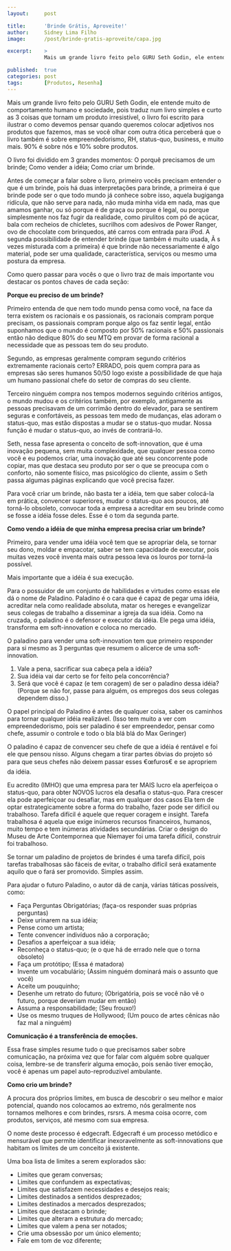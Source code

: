 ```yaml
---
layout:     post

title:      'Brinde Grátis, Aproveite!'
author:     Sidney Lima Filho
image:      /post/brinde-gratis-aproveite/capa.jpg

excerpt:    > 
            Mais um grande livro feito pelo GURU Seth Godin, ele entende muito de comportamento humano e sociedade, pois traduz num livro simples e curto as 3 coisas que tornam um produto irresistível, o livro foi escrito para ilustrar o como devemos pensar quando queremos colocar adjetivos nos produtos que fazemos, mas se você olhar com outra ótica perceberá que o livro também é sobre empreendedorismo, RH, status-quo, business, e muito mais. 90% é sobre nós e 10% sobre produtos.

published:  true
categories: post
tags:       [Produtos, Resenha]
---
```


Mais um grande livro feito pelo GURU Seth Godin, ele entende muito de comportamento humano e sociedade, pois traduz num livro simples e curto as 3 coisas que tornam um produto irresistível, o livro foi escrito para ilustrar o como devemos pensar quando queremos colocar adjetivos nos produtos que fazemos, mas se você olhar com outra ótica perceberá que o livro também é sobre empreendedorismo, RH, status-quo, business, e muito mais. 90% é sobre nós e 10% sobre produtos.

O livro foi dividido em 3 grandes momentos: O porquê precisamos de um brinde; Como vender a idéia; Como criar um brinde.

Antes de começar a falar sobre o livro, primeiro vocês precisam entender o que é um brinde, pois há duas interpretações para brinde, a primeira é que brinde pode ser o que todo mundo já conhece sobre isso, aquela bugiganga ridícula, que não serve para nada, não muda minha vida em nada, mas que amamos ganhar, ou só porque é de graça ou porque é legal, ou porque simplesmente nos faz fugir da realidade, como pirulitos com pó de açúcar, bala com recheios de chicletes, sucrilhos com adesivos de Power Ranger, ovo de chocolate com brinquedos, até carros com entrada para iPod. A segunda possibilidade de entender brinde (que também é muito usada, Ã s vezes misturada com a primeira) é que brinde não necessariamente é algo material, pode ser uma qualidade, característica, serviços ou mesmo uma postura da empresa.

Como quero passar para vocês o que o livro traz de mais importante vou destacar os pontos chaves de cada seção:

**Porque eu preciso de um brinde?**

Primeiro entenda de que nem todo mundo pensa como você, na face da terra existem os racionais e os passionais, os racionais compram porque precisam, os passionais compram porque algo os faz sentir legal, então suponhamos que o mundo é composto por 50% racionais e 50% passionais então não dedique 80% do seu MTQ em provar de forma racional a necessidade que as pessoas tem do seu produto.

Segundo, as empresas geralmente compram segundo critérios extremamente racionais certo? ERRADO, pois quem compra para as empresas são seres humanos 50/50 logo existe a possibilidade de que haja um humano passional chefe do setor de compras do seu cliente.

Terceiro ninguém compra nos tempos modernos seguindo critérios antigos, o mundo mudou e os critérios também, por exemplo, antigamente as pessoas precisavam de um corrimão dentro do elevador, para se sentirem seguras e confortáveis, as pessoas tem medo de mudanças, elas adoram o status-quo, mas estão dispostas a mudar se o status-quo mudar. Nossa função é mudar o status-quo, ao invés de contrariá-lo.

Seth, nessa fase apresenta o conceito de soft-innovation, que é uma inovação pequena, sem muita complexidade, que qualquer pessoa como você e eu podemos criar, uma inovação que até seu concorrente pode copiar, mas que destaca seu produto por ser o que se preocupa com o conforto, não somente físico, mas psicológico do cliente, assim o Seth passa algumas páginas explicando que você precisa fazer.

Para você criar um brinde, não basta ter a idéia, tem que saber colocá-la em prática, convencer superiores, mudar o status-quo aos poucos, até torná-lo obsoleto, convocar toda a empresa a acreditar em seu brinde como se fosse a idéia fosse deles. Esse é o tom da segunda parte.

**Como vendo a idéia de que minha empresa precisa criar um brinde?**

Primeiro, para vender uma idéia você tem que se apropriar dela, se tornar seu dono, moldar e empacotar, saber se tem capacidade de executar, pois muitas vezes você inventa mais outra pessoa leva os louros por torná-la possível.

Mais importante que a idéia é sua execução.

Para o possuidor de um conjunto de habilidades e virtudes como essas ele dá o nome de Paladino. Paladino é o cara que é capaz de pegar uma idéia, acreditar nela como realidade absoluta, matar os hereges e evangelizar seus colegas de trabalho a disseminar a igreja da sua idéia. Como na cruzada, o paladino é o defensor e executor da idéia. Ele pega uma idéia, transforma em soft-innovation e coloca no mercado.

O paladino para vender uma soft-innovation tem que primeiro responder para si mesmo as 3 perguntas que resumem o alicerce de uma soft-innovation.

1.  Vale a pena, sacrificar sua cabeça pela a idéia?
2.  Sua idéia vai dar certo se for feito pela concorrência?
3.  Será que você é capaz (e tem coragem) de ser o paladino dessa idéia? (Porque se não for, passe para alguém, os empregos dos seus colegas dependem disso.)

O papel principal do Paladino é antes de qualquer coisa, saber os caminhos para tornar qualquer idéia realizável. (Isso tem muito a ver com empreendedorismo, pois ser paladino é ser empreendedor, pensar como chefe, assumir o controle e todo o bla blá blá do Max Geringer)

O paladino é capaz de convencer seu chefe de que a idéia é rentável e foi ele que pensou nisso. Alguns chegam a tirar partes óbvias do projeto só para que seus chefes não deixem passar esses €œfuros€ e se apropriem da idéia.

Eu acredito (IMHO) que uma empresa para ter MAIS lucro ela aperfeiçoa o status-quo, para obter NOVOS lucros ela desafia o status-quo. Para crescer ela pode aperfeiçoar ou desafiar, mas em qualquer dos casos Ela tem de optar estrategicamente sobre a forma do trabalho, fazer pode ser difícil ou trabalhoso. Tarefa difícil é aquele que requer coragem e insight. Tarefa trabalhosa é aquela que exige inúmeros recursos financeiros, humanos, muito tempo e tem inúmeras atividades secundárias. Criar o design do Museu de Arte Contempornea que Niemayer foi uma tarefa difícil, construir foi trabalhoso.

Se tornar um paladino de projetos de brindes é uma tarefa difícil, pois tarefas trabalhosas são fáceis de evitar, o trabalho difícil será exatamente aquilo que o fará ser promovido. Simples assim.

Para ajudar o futuro Paladino, o autor dá de canja, várias táticas possíveis, como:

*   Faça Perguntas Obrigatórias; (faça-os responder suas próprias perguntas)
*   Deixe urinarem na sua idéia;
*   Pense como um artista;
*   Tente convencer indivíduos não a corporação;
*   Desafios a aperfeiçoar a sua idéia;
*   Reconheça o status-quo; (e o que há de errado nele que o torna obsoleto)
*   Faça um protótipo; (Essa é matadora)
*   Invente um vocabulário; (Assim ninguém dominará mais o assunto que você)
*   Aceite um pouquinho;
*   Desenhe um retrato do futuro; (Obrigatória, pois se você não vê o futuro, porque deveriam mudar em então)
*   Assuma a responsabilidade; (Seu frouxo!)
*   Use os mesmo truques de Hollywood; (Um pouco de artes cênicas não faz mal a ninguém)

**Comunicação é a transferência de emoções.**

Essa frase simples resume tudo o que precisamos saber sobre comunicação, na próxima vez que for falar com alguém sobre qualquer coisa, lembre-se de transferir alguma emoção, pois senão tiver emoção, você é apenas um papel auto-reproduzivel ambulante.

**Como crio um brinde?**

A procura dos próprios limites, em busca de descobrir o seu melhor e maior potencial, quando nos colocamos ao extremo, nós geralmente nos tornamos melhores e com brindes, rsrsrs. A mesma coisa ocorre, com produtos, serviços, até mesmo com sua empresa.

O nome deste processo é edgecraft. Edgecraft é um processo metódico e mensurável que permite identificar inexoravelmente as soft-innovations que habitam os limites de um conceito já existente.

Uma boa lista de limites a serem explorados são:

*   Limites que geram conversas;
*   Limites que confundem as expectativas;
*   Limites que satisfazem necessidades e desejos reais;
*   Limites destinados a sentidos desprezados;
*   Limites destinados a mercados desprezados;
*   Limites que destacam o brinde;
*   Limites que alteram a estrutura do mercado;
*   Limites que valem a pena ser notados;
*   Crie uma obsessão por um único elemento;
*   Fale em tom de voz diferente;

